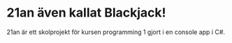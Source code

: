# 21an även kallat Blackjack!
21an är ett skolprojekt för kursen programming 1 gjort i en console app i C#. 
